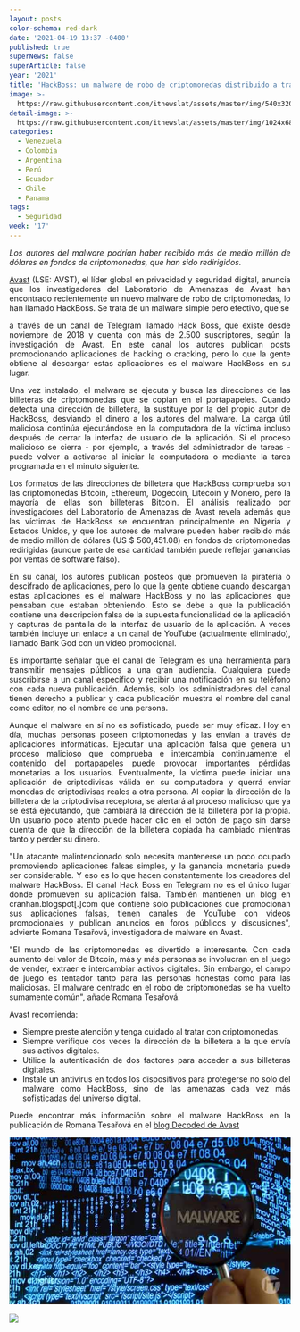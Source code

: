 ```yaml
---
layout: posts
color-schema: red-dark
date: '2021-04-19 13:37 -0400'
published: true
superNews: false
superArticle: false
year: '2021'
title: 'HackBoss: un malware de robo de criptomonedas distribuido a través de Telegram'
image: >-
  https://raw.githubusercontent.com/itnewslat/assets/master/img/540x320/Malware-Virus-p.jpg
detail-image: >-
  https://raw.githubusercontent.com/itnewslat/assets/master/img/1024x680/Malware-Virus-g.jpg
categories:
  - Venezuela
  - Colombia
  - Argentina
  - Perú
  - Ecuador
  - Chile
  - Panama
tags:
  - Seguridad
week: '17'
---
```

<p style="text-align: justify;"><em>Los autores del malware podrían haber recibido más de medio millón de dólares en fondos de criptomonedas, que han sido redirigidos.</em></p>
<p style="text-align: justify;"><a href="https://www.avast.com/en-us">Avast</a> (LSE: AVST), el líder global en privacidad y seguridad digital, anuncia que los investigadores del Laboratorio de Amenazas de Avast han encontrado recientemente un nuevo malware de robo de criptomonedas, lo han llamado HackBoss. Se trata de un malware simple pero efectivo, que se</p>
<p style="text-align: justify;">a través de un canal de Telegram llamado Hack Boss, que existe desde noviembre de 2018 y cuenta con más de 2.500 suscriptores, según la investigación de Avast. En este canal los autores publican posts promocionando aplicaciones de hacking o cracking, pero lo que la gente obtiene al descargar estas aplicaciones es el malware HackBoss en su lugar.</p>
<p style="text-align: justify;">Una vez instalado, el malware se ejecuta y busca las direcciones de las billeteras de criptomonedas que se copian en el portapapeles. Cuando detecta una dirección de billetera, la sustituye por la del propio autor de HackBoss, desviando el dinero a los autores del malware. La carga útil maliciosa continúa ejecutándose en la computadora de la víctima incluso después de cerrar la interfaz de usuario de la aplicación. Si el proceso malicioso se cierra - por ejemplo, a través del administrador de tareas - puede volver a activarse al iniciar la computadora o mediante la tarea programada en el minuto siguiente.</p>
<p style="text-align: justify;">Los formatos de las direcciones de billetera que HackBoss comprueba son las criptomonedas Bitcoin, Ethereum, Dogecoin, Litecoin y Monero, pero la mayoría de ellas son billeteras Bitcoin. El análisis realizado por investigadores del Laboratorio de Amenazas de Avast revela además que las víctimas de HackBoss se encuentran principalmente en Nigeria y Estados Unidos, y que los autores de malware pueden haber recibido más de medio millón de dólares (US $ 560,451.08) en fondos de criptomonedas redirigidas (aunque parte de esa cantidad también puede reflejar ganancias por ventas de software falso).</p>
<p style="text-align: justify;">En su canal, los autores publican posteos que promueven la piratería o descifrado de aplicaciones, pero lo que la gente obtiene cuando descargan estas aplicaciones es el malware HackBoss y no las aplicaciones que pensaban que estaban obteniendo. Esto se debe a que la publicación contiene una descripción falsa de la supuesta funcionalidad de la aplicación y capturas de pantalla de la interfaz de usuario de la aplicación. A veces también incluye un enlace a un canal de YouTube (actualmente eliminado), llamado Bank God con un video promocional.</p>
<p style="text-align: justify;">Es importante señalar que el canal de Telegram es una herramienta para transmitir mensajes públicos a una gran audiencia. Cualquiera puede suscribirse a un canal específico y recibir una notificación en su teléfono con cada nueva publicación. Además, solo los administradores del canal tienen derecho a publicar y cada publicación muestra el nombre del canal como editor, no el nombre de una persona.</p>
<p style="text-align: justify;">Aunque el malware en sí no es sofisticado, puede ser muy eficaz. Hoy en día, muchas personas poseen criptomonedas y las envían a través de aplicaciones informáticas. Ejecutar una aplicación falsa que genera un proceso malicioso que comprueba e intercambia continuamente el contenido del portapapeles puede provocar importantes pérdidas monetarias a los usuarios. Eventualmente, la víctima puede iniciar una aplicación de criptodivisas válida en su computadora y querrá enviar monedas de criptodivisas reales a otra persona. Al copiar la dirección de la billetera de la criptodivisa receptora, se alertará al proceso malicioso que ya se está ejecutando, que cambiará la dirección de la billetera por la propia. Un usuario poco atento puede hacer clic en el botón de pago sin darse cuenta de que la dirección de la billetera copiada ha cambiado mientras tanto y perder su dinero.</p>
<p style="text-align: justify;">"Un atacante malintencionado solo necesita mantenerse un poco ocupado promoviendo aplicaciones falsas simples, y la ganancia monetaria puede ser considerable. Y eso es lo que hacen constantemente los creadores del malware HackBoss. El canal Hack Boss en Telegram no es el único lugar donde promueven su aplicación falsa. También mantienen un blog en cranhan.blogspot[.]com que contiene solo publicaciones que promocionan sus aplicaciones falsas, tienen canales de YouTube con videos promocionales y publican anuncios en foros públicos y discusiones", advierte Romana Tesařová, investigadora de malware en Avast.</p>
<p style="text-align: justify;">"El mundo de las criptomonedas es divertido e interesante. Con cada aumento del valor de Bitcoin, más y más personas se involucran en el juego de vender, extraer e intercambiar activos digitales. Sin embargo, el campo de juego es tentador tanto para las personas honestas como para las maliciosas. El malware centrado en el robo de criptomonedas se ha vuelto sumamente común", añade Romana Tesařová.</p>
<p style="text-align: justify;">Avast recomienda:</p>

<ul style="text-align: justify;">
	<li>Siempre preste atención y tenga cuidado al tratar con criptomonedas.</li>
	<li>Siempre verifique dos veces la dirección de la billetera a la que envía sus activos digitales.</li>
	<li>Utilice la autenticación de dos factores para acceder a sus billeteras digitales.</li>
	<li>Instale un antivirus en todos los dispositivos para protegerse no solo del malware como HackBoss, sino de las amenazas cada vez más sofisticadas del universo digital.</li>
</ul>
<p style="text-align: justify;">Puede encontrar más información sobre el malware HackBoss en la publicación de Romana Tesařová en el <a href="https://decoded.avast.io/romanalinkeova/hackboss-a-cryptocurrency-stealing-malware-distributed-through-telegram/">blog Decoded de Avast</a></p>

![](https://raw.githubusercontent.com/itnewslat/assets/master/img/540x320/Malware-Virus-p.jpg)

<img src="https://tracker.metricool.com/c3po.jpg?hash=56f88a41e39ab42c063cc51676587a04"/>
